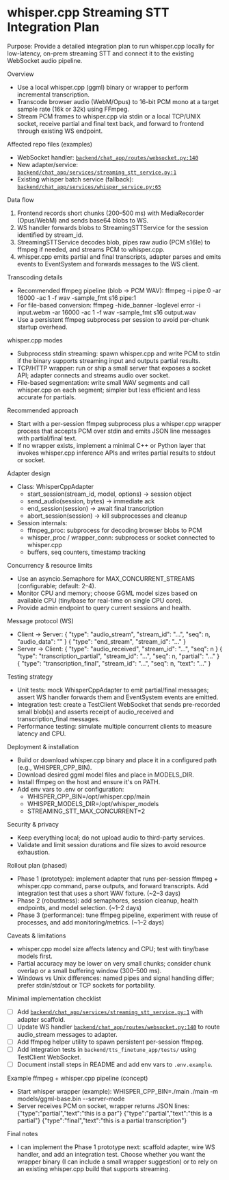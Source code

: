 # whisper.cpp Streaming STT Integration Plan

Purpose: Provide a detailed integration plan to run whisper.cpp locally for low-latency, on-prem streaming STT and connect it to the existing WebSocket audio pipeline.

Overview

- Use a local whisper.cpp (ggml) binary or wrapper to perform incremental transcription.
- Transcode browser audio (WebM/Opus) to 16-bit PCM mono at a target sample rate (16k or 32k) using FFmpeg.
- Stream PCM frames to whisper.cpp via stdin or a local TCP/UNIX socket, receive partial and final text back, and forward to frontend through existing WS endpoint.

Affected repo files (examples)

- WebSocket handler: [`backend/chat_app/routes/websocket.py:140`](backend/chat_app/routes/websocket.py:140)
- New adapter/service: [`backend/chat_app/services/streaming_stt_service.py:1`](backend/chat_app/services/streaming_stt_service.py:1)
- Existing whisper batch service (fallback): [`backend/chat_app/services/whisper_service.py:65`](backend/chat_app/services/whisper_service.py:65)

Data flow

1. Frontend records short chunks (200–500 ms) with MediaRecorder (Opus/WebM) and sends base64 blobs to WS.
2. WS handler forwards blobs to StreamingSTTService for the session identified by stream_id.
3. StreamingSTTService decodes blob, pipes raw audio (PCM s16le) to ffmpeg if needed, and streams PCM to whisper.cpp.
4. whisper.cpp emits partial and final transcripts, adapter parses and emits events to EventSystem and forwards messages to the WS client.

Transcoding details

- Recommended ffmpeg pipeline (blob -> PCM WAV):
  ffmpeg -i pipe:0 -ar 16000 -ac 1 -f wav -sample_fmt s16 pipe:1
- For file-based conversion:
  ffmpeg -hide_banner -loglevel error -i input.webm -ar 16000 -ac 1 -f wav -sample_fmt s16 output.wav
- Use a persistent ffmpeg subprocess per session to avoid per-chunk startup overhead.

whisper.cpp modes

- Subprocess stdin streaming: spawn whisper.cpp and write PCM to stdin if the binary supports streaming input and outputs partial results.
- TCP/HTTP wrapper: run or ship a small server that exposes a socket API; adapter connects and streams audio over socket.
- File-based segmentation: write small WAV segments and call whisper.cpp on each segment; simpler but less efficient and less accurate for partials.

Recommended approach

- Start with a per-session ffmpeg subprocess plus a whisper.cpp wrapper process that accepts PCM over stdin and emits JSON line messages with partial/final text.
- If no wrapper exists, implement a minimal C++ or Python layer that invokes whisper.cpp inference APIs and writes partial results to stdout or socket.

Adapter design

- Class: WhisperCppAdapter
  - start_session(stream_id, model, options) -> session object
  - send_audio(session, bytes) -> immediate ack
  - end_session(session) -> await final transcription
  - abort_session(session) -> kill subprocesses and cleanup
- Session internals:
  - ffmpeg_proc: subprocess for decoding browser blobs to PCM
  - whisper_proc / wrapper_conn: subprocess or socket connected to whisper.cpp
  - buffers, seq counters, timestamp tracking

Concurrency & resource limits

- Use an asyncio.Semaphore for MAX_CONCURRENT_STREAMS (configurable; default: 2–4).
- Monitor CPU and memory; choose GGML model sizes based on available CPU (tiny/base for real-time on single CPU core).
- Provide admin endpoint to query current sessions and health.

Message protocol (WS)

- Client -> Server:
  { "type": "audio_stream", "stream_id": "...", "seq": n, "audio_data": "<base64>" }
  { "type": "end_stream", "stream_id": "..." }
- Server -> Client:
  { "type": "audio_received", "stream_id": "...", "seq": n }
  { "type": "transcription_partial", "stream_id": "...", "seq": n, "partial": "..." }
  { "type": "transcription_final", "stream_id": "...", "seq": n, "text": "..." }

Testing strategy

- Unit tests: mock WhisperCppAdapter to emit partial/final messages; assert WS handler forwards them and EventSystem events are emitted.
- Integration test: create a TestClient WebSocket that sends pre-recorded small blob(s) and asserts receipt of audio_received and transcription_final messages.
- Performance testing: simulate multiple concurrent clients to measure latency and CPU.

Deployment & installation

- Build or download whisper.cpp binary and place it in a configured path (e.g., WHISPER_CPP_BIN).
- Download desired ggml model files and place in MODELS_DIR.
- Install ffmpeg on the host and ensure it's on PATH.
- Add env vars to .env or configuration:
  - WHISPER_CPP_BIN=/opt/whisper.cpp/main
  - WHISPER_MODELS_DIR=/opt/whisper_models
  - STREAMING_STT_MAX_CONCURRENT=2

Security & privacy

- Keep everything local; do not upload audio to third-party services.
- Validate and limit session durations and file sizes to avoid resource exhaustion.

Rollout plan (phased)

- Phase 1 (prototype): implement adapter that runs per-session ffmpeg + whisper.cpp command, parse outputs, and forward transcripts. Add integration test that uses a short WAV fixture. (~2–3 days)
- Phase 2 (robustness): add semaphores, session cleanup, health endpoints, and model selection. (~1–2 days)
- Phase 3 (performance): tune ffmpeg pipeline, experiment with reuse of processes, and add monitoring/metrics. (~1–2 days)

Caveats & limitations

- whisper.cpp model size affects latency and CPU; test with tiny/base models first.
- Partial accuracy may be lower on very small chunks; consider chunk overlap or a small buffering window (300–500 ms).
- Windows vs Unix differences: named pipes and signal handling differ; prefer stdin/stdout or TCP sockets for portability.

Minimal implementation checklist

- [ ] Add [`backend/chat_app/services/streaming_stt_service.py:1`](backend/chat_app/services/streaming_stt_service.py:1) with adapter scaffold.
- [ ] Update WS handler [`backend/chat_app/routes/websocket.py:140`](backend/chat_app/routes/websocket.py:140) to route audio_stream messages to adapter.
- [ ] Add ffmpeg helper utility to spawn persistent per-session ffmpeg.
- [ ] Add integration tests in `backend/tts_finetune_app/tests/` using TestClient WebSocket.
- [ ] Document install steps in README and add env vars to `.env.example`.

Example ffmpeg + whisper.cpp pipeline (concept)

- Start whisper wrapper (example):
  WHISPER_CPP_BIN=./main ./main -m models/ggml-base.bin --server-mode
- Server receives PCM on socket, wrapper returns JSON lines:
  {"type":"partial","text":"this is a par"}
  {"type":"partial","text":"this is a partial"}
  {"type":"final","text":"this is a partial transcription"}

Final notes

- I can implement the Phase 1 prototype next: scaffold adapter, wire WS handler, and add an integration test. Choose whether you want the wrapper binary (I can include a small wrapper suggestion) or to rely on an existing whisper.cpp build that supports streaming.